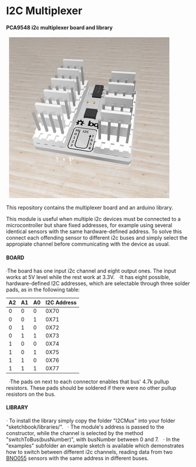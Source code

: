 # I2C Multiplexer
#### PCA9548 i2c multiplexer board and library

&nbsp;
![board](Board/3D/I2CMux.jpg)

This repository contains the multiplexer board and  an arduino library. 

This module is useful when multiple i2c devices must be connected to a microcontroller but share fixed addresses, for example using several identical sensors with the same hardware-defined address. To solve this connect each offending sensor to different i2c buses and simply select the appropiate channel before communicating with the device as usual.


#### BOARD

·The board has one input i2c channel and eight output ones. The input works at 5V level while the rest work at 3.3V.
&nbsp;
·It has eight possible, hardware-defined I2C addresses, which are selectable through three solder pads, as in the following table:


| A2 | A1 | A0 | I2C Address |
| -- | -- | -- | ----------- |
| 0  | 0  | 0  |    0X70     |
| 0  | 0  | 1  |    0X71     |
| 0  | 1  | 0  |    0X72     |
| 0  | 1  | 1  |    0X73     |
| 1  | 0  | 0  |    0X74     |
| 1  | 0  | 1  |    0X75     |
| 1  | 1  | 0  |    0X76     |
| 1  | 1  | 1  |    0X77     |

&nbsp;
·The pads on next to each connector enables that bus' 4.7k pullup resistors. These pads should be soldered if there were no other pullup resistors on the bus.
&nbsp;

#### LIBRARY

· To install the library simply copy the folder "I2CMux" into your folder "sketchbook/libraries/".
&nbsp;
· The module's address is passed to the constructor, while the channel is selected by the method "switchToBus(busNumber)", with busNumber between 0 and 7.
&nbsp;
· In the "examples" subfolder an example sketch is available which demonstrates how to switch between different i2c channels, reading data from two [BNO055](https://github.com/bqlabs/BNO055) sensors with the same address in different buses.
